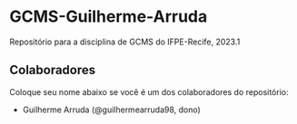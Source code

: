 # GCMS-Guilherme-Arruda
Repositório para a disciplina de GCMS do IFPE-Recife, 2023.1

## Colaboradores
Coloque seu nome abaixo se você é um dos colaboradores do repositório:
* Guilherme Arruda (@guilhermearruda98, dono)
